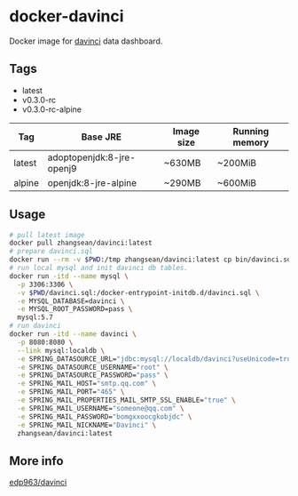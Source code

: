 # docker-davinci

Docker image for [davinci](https://github.com/edp963/davinci) data dashboard.

## Tags

* latest
* v0.3.0-rc
* v0.3.0-rc-alpine

Tag | Base JRE | Image size | Running memory
---|---|---|---
latest | adoptopenjdk:8-jre-openj9 | ~630MB | ~200MiB
alpine | openjdk:8-jre-alpine | ~290MB | ~600MiB

## Usage

```sh
# pull latest image
docker pull zhangsean/davinci:latest
# prepare davinci.sql
docker run --rm -v $PWD:/tmp zhangsean/davinci:latest cp bin/davinci.sql /tmp/
# run local mysql and init davinci db tables.
docker run -itd --name mysql \
  -p 3306:3306 \
  -v $PWD/davinci.sql:/docker-entrypoint-initdb.d/davinci.sql \
  -e MYSQL_DATABASE=davinci \
  -e MYSQL_ROOT_PASSWORD=pass \
  mysql:5.7
# run davinci
docker run -itd --name davinci \
  -p 8080:8080 \
  --link mysql:localdb \
  -e SPRING_DATASOURCE_URL="jdbc:mysql://localdb/davinci?useUnicode=true&characterEncoding=UTF-8&zeroDateTimeBehavior=convertToNull&allowMultiQueries=true" \
  -e SPRING_DATASOURCE_USERNAME="root" \
  -e SPRING_DATASOURCE_PASSWORD="pass" \
  -e SPRING_MAIL_HOST="smtp.qq.com" \
  -e SPRING_MAIL_PORT="465" \
  -e SPRING_MAIL_PROPERTIES_MAIL_SMTP_SSL_ENABLE="true" \
  -e SPRING_MAIL_USERNAME="someone@qq.com" \
  -e SPRING_MAIL_PASSWORD="bomgxxoocgkobjdc" \
  -e SPRING_MAIL_NICKNAME="Davinci" \
  zhangsean/davinci:latest
```

## More info

[edp963/davinci](https://github.com/edp963/davinci)
